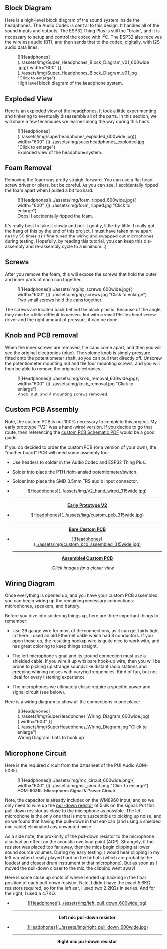 <!-- This section goes into detail about the various components on the product, solder jumpers as well as the board dimensions with a dimensional drawing exported from Eagle. -->

## Block Diagram

Here is a high-level block diagram of the sound system inside the headphones. The Audio Codec is central to this design. It handles all of the sound inputs and outputs. The ESP32 Thing Plus is still the "brain", and it is necessary  to setup and control the codec with I<sup>2</sup>C. The ESP32 also receives the wireless audio (BT), and then sends that to the codec, digitally, with I2S audio data lines.

<figure markdown>
[![Headphones](../assets/img/Super_Headphones_Block_Diagram_v01_600wide.jpg){ width="600" }](../assets/img/Super_Headphones_Block_Diagram_v01.jpg "Click to enlarge")
<figcaption markdown>
High level block diagram of the headphone system.
</figcaption>
</figure>



## Exploded View

Here is an exploded view of the headphones. It took a little experimenting and tinkering to eventually disassemble all of the parts. In this section, we will share a few techniques we learned along the way during this hack.

<figure markdown>
[![Headphones](../assets/img/superheadphones_exploded_600wide.jpg){ width="600" }](../assets/img/superheadphones_exploded.jpg "Click to enlarge")
<figcaption markdown>
Exploded view of the headphone system.
</figcaption>
</figure>



## Foam Removal

Removing the foam was pretty straight forward. You can use a flat head screw driver or pliers, but be careful. As you can see, I accidentally ripped the foam apart when I pulled a bit too hard.  

<figure markdown>
[![Headphones](../assets/img/foam_ripped_600wide.jpg){ width="600" }](../assets/img/foam_ripped.jpg "Click to enlarge")
<figcaption markdown>
Oops! I accidentally ripped the foam.
</figcaption>
</figure>

It's really best to take it slowly and pull it gently, little-by-little. I really got the hang of this by the end of this project. I must have taken mine apart nearly 50 times as I fine tuned the wiring and swapped out microphones during testing. Hopefully, by reading this tutorial, you can keep this dis-assembly and re-assembly cycle to a minimum. :)



## Screws

After you remove the foam, this will expose the screws that hold the outer and inner parts of each can together.

<figure markdown>
[![Headphones](../assets/img/hp_screws_600wide.jpg){ width="600" }](../assets/img/hp_screws.jpg "Click to enlarge")
<figcaption markdown>
Two small screws hold the cans together.
</figcaption>
</figure>

The screws are located back behind the black plastic. Because of the angle, they can be a little difficult to access, but with a small Phillips head screw driver and the right amount of pressure, it can be done.



## Knob and PCB removal

When the inner screws are removed, the cans come apart, and then you will see the original electronics (blue). The volume knob is simply pressure fitted onto the potentiometer shaft, so you can pull that directly off. Unscrew the potentiometer mounting nut and the four mounting screws, and you will then be able to remove the original electronics.

<figure markdown>
[![Headphones](../assets/img/knob_removal_600wide.jpg){ width="600" }](../assets/img/knob_removal.jpg "Click to enlarge")
<figcaption markdown>
Knob, nut, and 4 mounting screws removed.
</figcaption>
</figure>



## Custom PCB Assembly

Note, the custom PCB is not 100% necessary to complete this project. My early prototype "V2" was a hand-wired version. If you decide to go that route, then referencing the [custom PCB Schematic PDF](../assets/board_files/Super_Headphones_Schematic_v20.pdf) would be a good guide.

If you do decided to order the custom PCB (or a version of your own), the "mother board" PCB will need some assembly too:

* Use headers to solder in the Audio Codec and ESP32 Thing Plus.

* Solder into place the PTH right-angled potentiometer/switch.

* Solder into place the SMD 3.5mm TRS audio input connector.

<div class="grid cards" markdown align="center">

-   <a href="../assets/img/v2_hand_wired.jpg">
	<figure markdown>
	![Headphones](../assets/img/v2_hand_wired_315wide.jpg)
	</figure>

    ---

    **Early Prototype V2**</a>

-   <a href="../assets/img/custom_pcb.jpg">
	<figure markdown>
	![Headphones](../assets/img/custom_pcb_315wide.jpg)
	</figure>

    ---

    **Bare Custom PCB**</a>

-   <a href="../assets/img/custom_pcb_assembled.jpg">
	<figure markdown>
	![Headphones](../assets/img/custom_pcb_assembled_315wide.jpg)
	</figure>

    ---

    **Assembled Custom PCB**</a>

</div>

<div style="text-align: center;"><i>Click images for a closer view.</i></div>



## Wiring Diagram

Once everything is opened up, and you have your custom PCB assembled, you can begin wiring up the remaining necessary connections: microphones, speakers, and battery.

Before you dive into soldering things up, here are three important things to remember:

* Use 26 gauge wire for most of the connections, as it can get fairly tight in there. I used an old Ethernet cable which had 8 conductors. If you open those up, the resulting hookup wire is quite nice to work with, and has great coloring to keep things straight.

* The left microphone signal and its ground connection must use a shielded cable. If you wire it up with bare hook-up wire, then you will be prone to picking up strange sounds like distant radio stations and creeping whining noises with varying frequencies. Kind of fun, but not ideal for every listening experience.

* The microphones we ultimately chose require a specific power and signal circuit (see below).

Here is a wiring diagram to show all the connections in one place:

<figure markdown>
[![Headphones](../assets/img/SuperHeadphones_Wiring_Diagram_600wide.jpg){ width="600" }](../assets/img/SuperHeadphones_Wiring_Diagram.jpg "Click to enlarge")
<figcaption markdown>
Wiring Diagram. Lots to hook up!
</figcaption>
</figure>



## Microphone Circuit

Here is the required circuit from the datasheet of the PUI Audio AOM-5035L.

<figure markdown>
[![Headphones](../assets/img/mic_circuit_600wide.png){ width="600" }](../assets/img/mic_circuit.png "Click to enlarge")
<figcaption markdown>
AOM-5035L Microphone Signal & Power Circuit
</figcaption>
</figure>

Note, the capacitor is already included on the WM8960 input, and so we only need to wire up the [pull-down resistor](https://learn.sparkfun.com/tutorials/pull-up-resistors/all#what-is-a-pull-up-resistor) of 5.6K on the signal. Put this pull-down resistor as close to the microphone as possible. The left microphone is the only one that is more susceptible to picking up noise, and so we found that having the pull-down in that ear-can (and using a shielded mic cable) eliminated any unwanted noise.

As a side note, the proximity of the pull-down resistor to the microphone also had an effect on the acoustic overload point (AOP). Strangely, if the resistor was placed too far away, then the mics begin clipping at lower sound source volumes. During my early testing, I would hear clipping in my left ear when I really played hard on the hi-hats (which are probably the loudest and closest drum instrument to that microphone). But as soon as I moved the pull-down closer to the mic, the clipping
went away!

Here is some close up shots of where I ended up hacking in the final position of each pull-down resistor. Note, I didn't have the exact 5.6K&ohm; resistors required, so for the left ear, I used two 2.2K&ohm;s in series. And for the right, I used a 4.7K&ohm;.

<div class="grid cards" markdown align="center">

-   <a href="../assets/img/left_pull_down.jpg">
	<figure markdown>
	![Headphones](../assets/img/left_pull_down_600wide.jpg)
	</figure>
    </a>

    ---

    **Left mic pull-down resistor**</a>

-   <a href="../assets/img/right_pull_down.jpg">
	<figure markdown>
	![Headphones](../assets/img/right_pull_down_600wide.jpg)
	</figure>
    </a>

    ---

    **Right mic pull-down resistor**</a>

</div>
